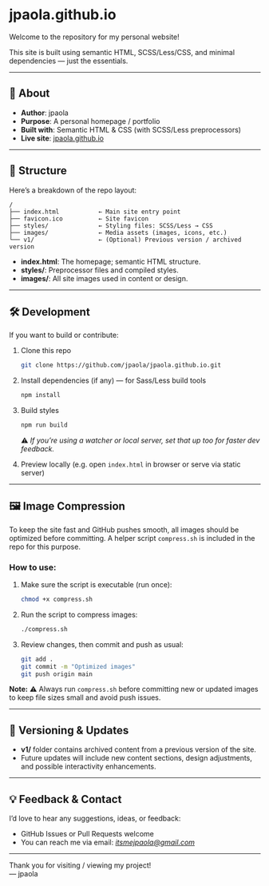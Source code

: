 # jpaola.github.io

Welcome to the repository for my personal website!  

This site is built using semantic HTML, SCSS/Less/CSS, and minimal dependencies — just the essentials.  

---

## 🚀 About

- **Author**: jpaola  
- **Purpose**: A personal homepage / portfolio  
- **Built with**: Semantic HTML & CSS (with SCSS/Less preprocessors)  
- **Live site**: [jpaola.github.io](https://jpaola.github.io)

---

## 🧩 Structure

Here’s a breakdown of the repo layout:

```
/
├── index.html           ← Main site entry point
├── favicon.ico          ← Site favicon
├── styles/              ← Styling files: SCSS/Less → CSS
├── images/              ← Media assets (images, icons, etc.)
└── v1/                  ← (Optional) Previous version / archived version
```

- **index.html**: The homepage; semantic HTML structure.  
- **styles/**: Preprocessor files and compiled styles.  
- **images/**: All site images used in content or design.

---

## 🛠 Development

If you want to build or contribute:

1. Clone this repo  
   ```bash
   git clone https://github.com/jpaola/jpaola.github.io.git
   ```
2. Install dependencies (if any) — for Sass/Less build tools  
   ```bash
   npm install
   ```
3. Build styles  
   ```bash
   npm run build
   ```
   ⚠️ *If you’re using a watcher or local server, set that up too for faster dev feedback.*

4. Preview locally (e.g. open `index.html` in browser or serve via static server)

---

## 🖼️ Image Compression

To keep the site fast and GitHub pushes smooth, all images should be optimized before committing. A helper script `compress.sh` is included in the repo for this purpose.

### How to use:

1. Make sure the script is executable (run once):
   ```bash
   chmod +x compress.sh
   ```

2. Run the script to compress images:
   ```bash
   ./compress.sh
   ```

3. Review changes, then commit and push as usual:
   ```bash
   git add .
   git commit -m "Optimized images"
   git push origin main
   ```

**Note:** ⚠️ Always run `compress.sh` before committing new or updated images to keep file sizes small and avoid push issues.

---

## 📂 Versioning & Updates

- **v1/** folder contains archived content from a previous version of the site.  
- Future updates will include new content sections, design adjustments, and possible interactivity enhancements.

---

## 💡 Feedback & Contact

I’d love to hear any suggestions, ideas, or feedback:

- GitHub Issues or Pull Requests welcome  
- You can reach me via email: *itsmejpaola@gmail.com*

---

Thank you for visiting / viewing my project!  
— jpaola
